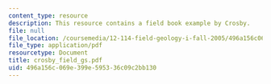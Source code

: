 ```yaml
---
content_type: resource
description: This resource contains a field book example by Crosby.
file: null
file_location: /coursemedia/12-114-field-geology-i-fall-2005/496a156c069e399e595336c09c2bb130_crosby_field_gs.pdf
file_type: application/pdf
resourcetype: Document
title: crosby_field_gs.pdf
uid: 496a156c-069e-399e-5953-36c09c2bb130
---
```

